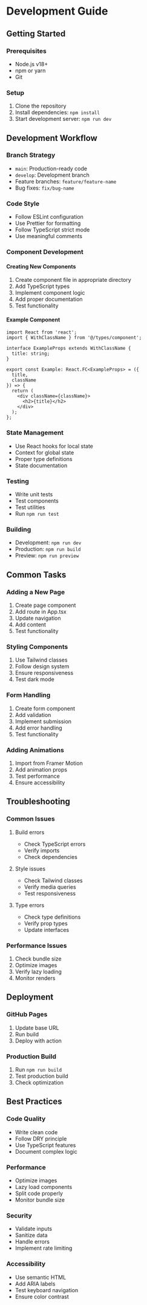 # Development Guide

## Getting Started

### Prerequisites
- Node.js v18+
- npm or yarn
- Git

### Setup
1. Clone the repository
2. Install dependencies: `npm install`
3. Start development server: `npm run dev`

## Development Workflow

### Branch Strategy
- `main`: Production-ready code
- `develop`: Development branch
- Feature branches: `feature/feature-name`
- Bug fixes: `fix/bug-name`

### Code Style
- Follow ESLint configuration
- Use Prettier for formatting
- Follow TypeScript strict mode
- Use meaningful comments

### Component Development

#### Creating New Components
1. Create component file in appropriate directory
2. Add TypeScript types
3. Implement component logic
4. Add proper documentation
5. Test functionality

#### Example Component
```tsx
import React from 'react';
import { WithClassName } from '@/types/component';

interface ExampleProps extends WithClassName {
  title: string;
}

export const Example: React.FC<ExampleProps> = ({ 
  title, 
  className 
}) => {
  return (
    <div className={className}>
      <h2>{title}</h2>
    </div>
  );
};
```

### State Management
- Use React hooks for local state
- Context for global state
- Proper type definitions
- State documentation

### Testing
- Write unit tests
- Test components
- Test utilities
- Run `npm run test`

### Building
- Development: `npm run dev`
- Production: `npm run build`
- Preview: `npm run preview`

## Common Tasks

### Adding a New Page
1. Create page component
2. Add route in App.tsx
3. Update navigation
4. Add content
5. Test functionality

### Styling Components
1. Use Tailwind classes
2. Follow design system
3. Ensure responsiveness
4. Test dark mode

### Form Handling
1. Create form component
2. Add validation
3. Implement submission
4. Add error handling
5. Test functionality

### Adding Animations
1. Import from Framer Motion
2. Add animation props
3. Test performance
4. Ensure accessibility

## Troubleshooting

### Common Issues
1. Build errors
   - Check TypeScript errors
   - Verify imports
   - Check dependencies

2. Style issues
   - Check Tailwind classes
   - Verify media queries
   - Test responsiveness

3. Type errors
   - Check type definitions
   - Verify prop types
   - Update interfaces

### Performance Issues
1. Check bundle size
2. Optimize images
3. Verify lazy loading
4. Monitor renders

## Deployment

### GitHub Pages
1. Update base URL
2. Run build
3. Deploy with action

### Production Build
1. Run `npm run build`
2. Test production build
3. Check optimization

## Best Practices

### Code Quality
- Write clean code
- Follow DRY principle
- Use TypeScript features
- Document complex logic

### Performance
- Optimize images
- Lazy load components
- Split code properly
- Monitor bundle size

### Security
- Validate inputs
- Sanitize data
- Handle errors
- Implement rate limiting

### Accessibility
- Use semantic HTML
- Add ARIA labels
- Test keyboard navigation
- Ensure color contrast
